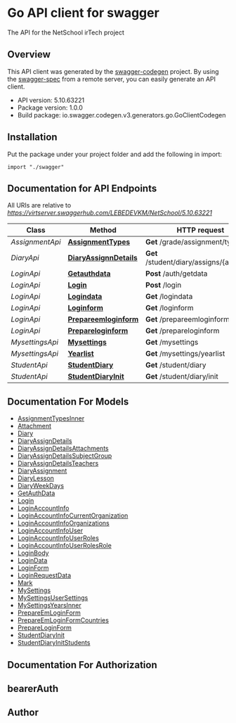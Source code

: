 # Go API client for swagger

The API for the NetSchool irTech project

## Overview
This API client was generated by the [swagger-codegen](https://github.com/swagger-api/swagger-codegen) project.  By using the [swagger-spec](https://github.com/swagger-api/swagger-spec) from a remote server, you can easily generate an API client.

- API version: 5.10.63221
- Package version: 1.0.0
- Build package: io.swagger.codegen.v3.generators.go.GoClientCodegen

## Installation
Put the package under your project folder and add the following in import:
```golang
import "./swagger"
```

## Documentation for API Endpoints

All URIs are relative to *https://virtserver.swaggerhub.com/LEBEDEVKM/NetSchool/5.10.63221*

Class | Method | HTTP request | Description
------------ | ------------- | ------------- | -------------
*AssignmentApi* | [**AssignmentTypes**](docs/AssignmentApi.md#assignmenttypes) | **Get** /grade/assignment/types | 
*DiaryApi* | [**DiaryAssignnDetails**](docs/DiaryApi.md#diaryassignndetails) | **Get** /student/diary/assigns/{assignId} | 
*LoginApi* | [**Getauthdata**](docs/LoginApi.md#getauthdata) | **Post** /auth/getdata | 
*LoginApi* | [**Login**](docs/LoginApi.md#login) | **Post** /login | 
*LoginApi* | [**Logindata**](docs/LoginApi.md#logindata) | **Get** /logindata | 
*LoginApi* | [**Loginform**](docs/LoginApi.md#loginform) | **Get** /loginform | 
*LoginApi* | [**Prepareemloginform**](docs/LoginApi.md#prepareemloginform) | **Get** /prepareemloginform | 
*LoginApi* | [**Prepareloginform**](docs/LoginApi.md#prepareloginform) | **Get** /prepareloginform | 
*MysettingsApi* | [**Mysettings**](docs/MysettingsApi.md#mysettings) | **Get** /mysettings | 
*MysettingsApi* | [**Yearlist**](docs/MysettingsApi.md#yearlist) | **Get** /mysettings/yearlist | 
*StudentApi* | [**StudentDiary**](docs/StudentApi.md#studentdiary) | **Get** /student/diary | 
*StudentApi* | [**StudentDiaryInit**](docs/StudentApi.md#studentdiaryinit) | **Get** /student/diary/init | 

## Documentation For Models

 - [AssignmentTypesInner](docs/AssignmentTypesInner.md)
 - [Attachment](docs/Attachment.md)
 - [Diary](docs/Diary.md)
 - [DiaryAssignDetails](docs/DiaryAssignDetails.md)
 - [DiaryAssignDetailsAttachments](docs/DiaryAssignDetailsAttachments.md)
 - [DiaryAssignDetailsSubjectGroup](docs/DiaryAssignDetailsSubjectGroup.md)
 - [DiaryAssignDetailsTeachers](docs/DiaryAssignDetailsTeachers.md)
 - [DiaryAssignment](docs/DiaryAssignment.md)
 - [DiaryLesson](docs/DiaryLesson.md)
 - [DiaryWeekDays](docs/DiaryWeekDays.md)
 - [GetAuthData](docs/GetAuthData.md)
 - [Login](docs/Login.md)
 - [LoginAccountInfo](docs/LoginAccountInfo.md)
 - [LoginAccountInfoCurrentOrganization](docs/LoginAccountInfoCurrentOrganization.md)
 - [LoginAccountInfoOrganizations](docs/LoginAccountInfoOrganizations.md)
 - [LoginAccountInfoUser](docs/LoginAccountInfoUser.md)
 - [LoginAccountInfoUserRoles](docs/LoginAccountInfoUserRoles.md)
 - [LoginAccountInfoUserRolesRole](docs/LoginAccountInfoUserRolesRole.md)
 - [LoginBody](docs/LoginBody.md)
 - [LoginData](docs/LoginData.md)
 - [LoginForm](docs/LoginForm.md)
 - [LoginRequestData](docs/LoginRequestData.md)
 - [Mark](docs/Mark.md)
 - [MySettings](docs/MySettings.md)
 - [MySettingsUserSettings](docs/MySettingsUserSettings.md)
 - [MySettingsYearsInner](docs/MySettingsYearsInner.md)
 - [PrepareEmLoginForm](docs/PrepareEmLoginForm.md)
 - [PrepareEmLoginFormCountries](docs/PrepareEmLoginFormCountries.md)
 - [PrepareLoginForm](docs/PrepareLoginForm.md)
 - [StudentDiaryInit](docs/StudentDiaryInit.md)
 - [StudentDiaryInitStudents](docs/StudentDiaryInitStudents.md)

## Documentation For Authorization

## bearerAuth

## Author


